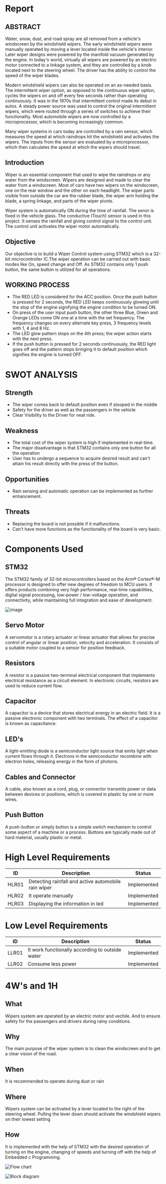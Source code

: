 # Report


## ABSTRACT
Water, snow, dust, and road spray are all removed from a vehicle's windscreen by the windshield wipers. The early windshield wipers were manually operated by moving a lever located inside the vehicle's interior. Later wiper designs were powered by the manifold vacuum generated by the engine. In today's world, virtually all wipers are powered by an electric motor connected to a linkage system, and they are controlled by a knob located next to the steering wheel. The driver has the ability to control the speed of the wiper blades.

Modern windshield wipers can also be operated on an as-needed basis. The intermittent wiper option, as opposed to the continuous wiper option, cycles the wipers on and off every few seconds rather than operating continuously. It was in the 1970s that intermittent control made its debut in autos. A steady power source was used to control the original intermittent wipers, which were routed through a series of switches to achieve their functionality. Most automobile wipers are now controlled by a microprocessor, which is becoming increasingly common.

Many wiper systems in cars today are controlled by a rain sensor, which measures the speed at which raindrops hit the windshield and activates the wipers. The inputs from the sensor are evaluated by a microprocessor, which then calculates the speed at which the wipers should travel.

## Introduction

Wiper is an essential component that used to wipe the raindrops or any
water from the windscreen. Wipers are designed and made to clear the water
from a windscreen. Most of cars have two wipers on the windscreen, one on the
rear window and the other on each headlight. The wiper parts visible from
outside the car are the rubber blade, the wiper arm holding the blade, a spring
linkage, and parts of the wiper pivots.

Wiper system is automatically ON during the time of rainfall. The senor is fixed in the vehicle glass. The conductive (Touch) sensor is used in this project. It senses the rainfall and giving control signal to the control unit. The control unit activates the wiper motor automatically.

## Objective
   Our objective is to build a Wiper Control system using STM32 which is a 32-bit microcontroller IC.The wiper operation can be carried out with basic modes like On, speed change and Off. As STM32 contains only 1 push button, the same button is utilized for all operations.

## WORKING PROCESS

* The RED LED is considered for the ACC position. Once the push button is pressed for 2 seconds, the RED LED keeps continuously glowing until the stop of the engine signifying the engine condition to be turned ON.
* On press of the user input push button, the other three Blue, Green and Orange LEDs come ON one at a time with the set frequency. The frequency changes on every alternate key press, 3 frequency levels with 1, 4 and 8 Hz.
* The LED glow pattern stops on the 4th press; the wiper action starts with the next press.
* If the push button is pressed for 2 seconds continuously, the RED light goes off and the pattern stops bringing it to default position which signifies the engine is turned OFF.

# SWOT ANALYSIS

## Strength
* The wiper comes back to default position even if stooped in the middle
* Safety for the driver as well as the passengers in the vehicle
* Clear Visibility to the Driver for neat ride.

## Weakness
* The total cost of the wiper system is high if implemented in real-time.
* The major disadvantage is that STM32 contains only one button for all the operation
* User has to undergo a sequence to acquire desired result and can't attain his result directly with the press of the button.

## Opportunities
* Rain sensing and automatic operation can be implemented as further enhancement.

## Threats
* Replacing the board is not possible if it malfunctions.
* Can't have more functions as the functionality of the board is very basic.

# Components Used

## STM32

The STM32 family of 32-bit microcontrollers based on the Arm® Cortex®-M processor is designed to offer new degrees of freedom to MCU users. It offers products combining very high performance, real-time capabilities, digital signal processing, low-power / low-voltage operation, and connectivity, while maintaining full integration and ease of development.

![image](https://user-images.githubusercontent.com/102678112/167770911-b81487e4-ff98-461d-ad48-6cf34fb3f297.png)

## Servo Motor

A servomotor is a rotary actuator or linear actuator that allows for precise control of angular or linear position, velocity and acceleration. It consists of a suitable motor coupled to a sensor for position feedback.


## Resistors

A resistor is a passive two-terminal electrical component that implements electrical resistance as a circuit element. In electronic circuits, resistors are used to reduce current flow.


## Capacitor

A capacitor is a device that stores electrical energy in an electric field. It is a passive electronic component with two terminals. The effect of a capacitor is known as capacitance.

## LED's

A light-emitting diode is a semiconductor light source that emits light when current flows through it. Electrons in the semiconductor recombine with electron holes, releasing energy in the form of photons.


## Cables and Connector

A cable, also known as a cord, plug, or connector transmits power or data between devices or positions, which is covered in plastic by one or more wires.

## Push Button

A push-button or simply button is a simple switch mechanism to control some aspect of a machine or a process. Buttons are typically made out of hard material, usually plastic or metal. 


# High Level Requirements

| ID | Description | Status |
|----|--------------|-------|
| HLR01 | Detecting rainfall and active automobile rain wiper | Implemented |
| HLR02 | It operate manually | Implemented |
| HLR03 | Displaying the information in led | Implemented |

# Low Level Requirements

| ID | Description | Status |
|----|--------------|--------|
| LLR01 | It work functionally according to outside water | Implemented |
| LLR02 | Consume less power | Implemented |

# 4W's and 1H

## What
Wipers system are operated by an electric motor and vechile. And to ensure safety for the passengers and drivers during rainy conditions.

## Why
The main purpose of the wiper system is to clean the windscreen and to get a clear vision of the road.

## When 
It is recommended to operate during dust or rain

## Where
Wipers system can be activated by a lever located to the right of the steering wheel. Pulling the lever down should activate the windshield wipers on their lowest setting

## How
It is implemented with the help of STM32 with the desired operation of turning on the engine, changing of speeds and turning off with the help of Embedded c Programming.

![Flow chart](https://user-images.githubusercontent.com/102732132/168135919-3c2ae0de-f339-40f2-9d92-b0db5881fc13.jpeg)

![Block diagram](https://user-images.githubusercontent.com/102732132/168136056-60a1d75a-57fc-4eb7-84f0-c56714b1cd03.jpeg)

